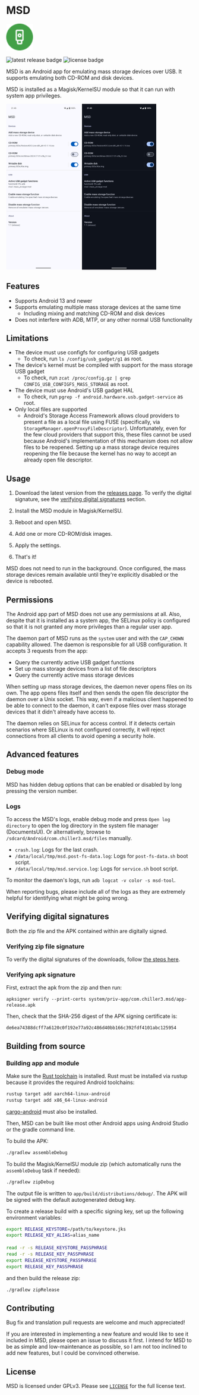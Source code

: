 # MSD

<img src="app/images/icon.svg" alt="app icon" width="72" />

![latest release badge](https://img.shields.io/github/v/release/chenxiaolong/MSD?sort=semver)
![license badge](https://img.shields.io/github/license/chenxiaolong/MSD)

MSD is an Android app for emulating mass storage devices over USB. It supports emulating both CD-ROM and disk devices.

MSD is installed as a Magisk/KernelSU module so that it can run with system app privileges.

<img src="app/images/light.png" alt="light mode screenshot" width="200" /> <img src="app/images/dark.png" alt="dark mode screenshot" width="200" />

## Features

* Supports Android 13 and newer
* Supports emulating multiple mass storage devices at the same time
  * Including mixing and matching CD-ROM and disk devices
* Does not interfere with ADB, MTP, or any other normal USB functionality

## Limitations

* The device must use configfs for configuring USB gadgets
  * To check, run `ls /config/usb_gadget/g1` as root.
* The device's kernel must be compiled with support for the mass storage USB gadget
  * To check, run `zcat /proc/config.gz | grep CONFIG_USB_CONFIGFS_MASS_STORAGE` as root.
* The device must use Android's USB gadget HAL
  * To check, run `pgrep -f android.hardware.usb.gadget-service` as root.
* Only local files are supported
  * Android's Storage Access Framework allows cloud providers to present a file as a local file using FUSE (specifically, via `StorageManager.openProxyFileDescriptor`). Unfortunately, even for the few cloud providers that support this, these files cannot be used because Android's implementation of this mechanism does not allow files to be reopened. Setting up a mass storage device requires reopening the file because the kernel has no way to accept an already open file descriptor.

## Usage

1. Download the latest version from the [releases page](https://github.com/chenxiaolong/MSD/releases). To verify the digital signature, see the [verifying digital signatures](#verifying-digital-signatures) section.

2. Install the MSD module in Magisk/KernelSU.

3. Reboot and open MSD.

4. Add one or more CD-ROM/disk images.

5. Apply the settings.

6. That's it!

MSD does not need to run in the background. Once configured, the mass storage devices remain available until they're explicitly disabled or the device is rebooted.

## Permissions

The Android app part of MSD does not use any permissions at all. Also, despite that it is installed as a system app, the SELinux policy is configured so that it is not granted any more privileges than a regular user app.

The daemon part of MSD runs as the `system` user and with the `CAP_CHOWN` capability allowed. The daemon is responsible for all USB configuration. It accepts 3 requests from the app:

* Query the currently active USB gadget functions
* Set up mass storage devices from a list of file descriptors
* Query the currently active mass storage devices

When setting up mass storage devices, the daemon never opens files on its own. The app opens files itself and then sends the open file descriptor the daemon over a Unix socket. This way, even if a malicious client happened to be able to connect to the daemon, it can't expose files over mass storage devices that it didn't already have access to.

The daemon relies on SELinux for access control. If it detects certain scenarios where SELinux is not configured correctly, it will reject connections from all clients to avoid opening a security hole.

## Advanced features

### Debug mode

MSD has hidden debug options that can be enabled or disabled by long pressing the version number.

### Logs

To access the MSD's logs, enable debug mode and press `Open log directory` to open the log directory in the system file manager (DocumentsUI). Or alternatively, browse to `/sdcard/Android/com.chiller3.msd/files` manually.

* `crash.log`: Logs for the last crash.
* `/data/local/tmp/msd.post-fs-data.log`: Logs for `post-fs-data.sh` boot script.
* `/data/local/tmp/msd.service.log`: Logs for `service.sh` boot script.

To monitor the daemon's logs, run `adb logcat -v color -s msd-tool`.

When reporting bugs, please include all of the logs as they are extremely helpful for identifying what might be going wrong.

## Verifying digital signatures

Both the zip file and the APK contained within are digitally signed.

### Verifying zip file signature

To verify the digital signatures of the downloads, follow [the steps here](https://github.com/chenxiaolong/chenxiaolong/blob/master/VERIFY_SSH_SIGNATURES.md).

### Verifying apk signature

First, extract the apk from the zip and then run:

```
apksigner verify --print-certs system/priv-app/com.chiller3.msd/app-release.apk
```

Then, check that the SHA-256 digest of the APK signing certificate is:

```
de6ea74388dcff7a6120c0f192e77a92c486d40bb166c392fdf4101abc125954
```

## Building from source

### Building app and module

Make sure the [Rust toolchain](https://www.rust-lang.org/) is installed. Rust must be installed via rustup because it provides the required Android toolchains:

```bash
rustup target add aarch64-linux-android
rustup target add x86_64-linux-android
```

[cargo-android](https://github.com/chenxiaolong/cargo-android) must also be installed.

Then, MSD can be built like most other Android apps using Android Studio or the gradle command line.

To build the APK:

```bash
./gradlew assembleDebug
```

To build the Magisk/KernelSU module zip (which automatically runs the `assembleDebug` task if needed):

```bash
./gradlew zipDebug
```

The output file is written to `app/build/distributions/debug/`. The APK will be signed with the default autogenerated debug key.

To create a release build with a specific signing key, set up the following environment variables:

```bash
export RELEASE_KEYSTORE=/path/to/keystore.jks
export RELEASE_KEY_ALIAS=alias_name

read -r -s RELEASE_KEYSTORE_PASSPHRASE
read -r -s RELEASE_KEY_PASSPHRASE
export RELEASE_KEYSTORE_PASSPHRASE
export RELEASE_KEY_PASSPHRASE
```

and then build the release zip:

```bash
./gradlew zipRelease
```

## Contributing

Bug fix and translation pull requests are welcome and much appreciated!

If you are interested in implementing a new feature and would like to see it included in MSD, please open an issue to discuss it first. I intend for MSD to be as simple and low-maintenance as possible, so I am not too inclined to add new features, but I could be convinced otherwise.

## License

MSD is licensed under GPLv3. Please see [`LICENSE`](./LICENSE) for the full license text.
